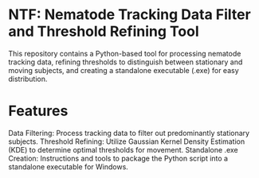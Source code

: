 # NTF: Nematode Tracking Data Filter and Threshold Refining Tool
This repository contains a Python-based tool for processing nematode tracking data, refining thresholds to distinguish between stationary and moving subjects, and creating a standalone executable (.exe) for easy distribution.

# Features
Data Filtering: Process tracking data to filter out predominantly stationary subjects.
Threshold Refining: Utilize Gaussian Kernel Density Estimation (KDE) to determine optimal thresholds for movement.
Standalone .exe Creation: Instructions and tools to package the Python script into a standalone executable for Windows.
